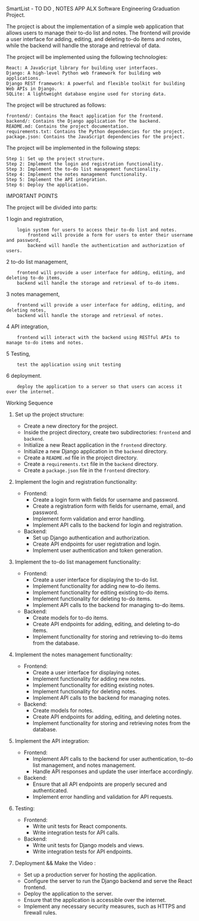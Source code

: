 SmartList - TO DO , NOTES APP 
ALX Software Engineering Graduation Project.

The project is about the implementation of a simple web application that allows users to manage their to-do list and notes. 
The frontend will provide a user interface for adding, editing, and deleting to-do items and notes, 
while the backend will handle the storage and retrieval of data.

The project will be implemented using the following technologies:

    React: A JavaScript library for building user interfaces.
    Django: A high-level Python web framework for building web applications.
    Django REST framework: A powerful and flexible toolkit for building Web APIs in Django.
    SQLite: A lightweight database engine used for storing data.

The project will be structured as follows:

    frontend/: Contains the React application for the frontend.
    backend/: Contains the Django application for the backend.
    README.md: Contains the project documentation.
    requirements.txt: Contains the Python dependencies for the project.
    package.json: Contains the JavaScript dependencies for the project.

The project will be implemented in the following steps:

    Step 1: Set up the project structure.
    Step 2: Implement the login and registration functionality.
    Step 3: Implement the to-do list management functionality.
    Step 4: Implement the notes management functionality.
    Step 5: Implement the API integration.
    Step 6: Deploy the application.

IMPORTANT POINTS 

The project will be divided into parts: 

   1 login and registration,
   
        login system for users to access their to-do list and notes. 
            frontend will provide a form for users to enter their username and password,
            backend will handle the authentication and authorization of users.


   2 to-do list management,

        frontend will provide a user interface for adding, editing, and deleting to-do items,
        backend will handle the storage and retrieval of to-do items.

   3 notes management,

        frontend will provide a user interface for adding, editing, and deleting notes,
        backend will handle the storage and retrieval of notes.

   4 API integration,

        frontend will interact with the backend using RESTful APIs to manage to-do items and notes.

   5 Testing,

        test the application using unit testing 

   6 deployment.

        deploy the application to a server so that users can access it over the internet.

Working Sequence 

1. Set up the project structure: 
    - Create a new directory for the project.
    - Inside the project directory, create two subdirectories: `frontend` and `backend`.
    - Initialize a new React application in the `frontend` directory.
    - Initialize a new Django application in the `backend` directory.
    - Create a `README.md` file in the project directory.
    - Create a `requirements.txt` file in the `backend` directory.
    - Create a `package.json` file in the `frontend` directory.

2. Implement the login and registration functionality: 
    - Frontend:
        - Create a login form with fields for username and password.
        - Create a registration form with fields for username, email, and password.
        - Implement form validation and error handling.
        - Implement API calls to the backend for login and registration.
    - Backend:
        - Set up Django authentication and authorization.
        - Create API endpoints for user registration and login.
        - Implement user authentication and token generation.

3. Implement the to-do list management functionality: 
    - Frontend:
        - Create a user interface for displaying the to-do list.
        - Implement functionality for adding new to-do items.
        - Implement functionality for editing existing to-do items.
        - Implement functionality for deleting to-do items.
        - Implement API calls to the backend for managing to-do items.
    - Backend:
        - Create models for to-do items.
        - Create API endpoints for adding, editing, and deleting to-do items.
        - Implement functionality for storing and retrieving to-do items from the database.

4. Implement the notes management functionality: 
    - Frontend:
        - Create a user interface for displaying notes.
        - Implement functionality for adding new notes.
        - Implement functionality for editing existing notes.
        - Implement functionality for deleting notes.
        - Implement API calls to the backend for managing notes.
    - Backend:
        - Create models for notes.
        - Create API endpoints for adding, editing, and deleting notes.
        - Implement functionality for storing and retrieving notes from the database.
 
5. Implement the API integration: 
    - Frontend:
        - Implement API calls to the backend for user authentication, to-do list management, and notes management.
        - Handle API responses and update the user interface accordingly.
    - Backend:
        - Ensure that all API endpoints are properly secured and authenticated.
        - Implement error handling and validation for API requests.

6. Testing:  
    - Frontend:
        - Write unit tests for React components.
        - Write integration tests for API calls.
    - Backend:
        - Write unit tests for Django models and views.
        - Write integration tests for API endpoints.

7. Deployment && Make the Video : 
    - Set up a production server for hosting the application.
    - Configure the server to run the Django backend and serve the React frontend.
    - Deploy the application to the server.
    - Ensure that the application is accessible over the internet.
    - Implement any necessary security measures, such as HTTPS and firewall rules.
